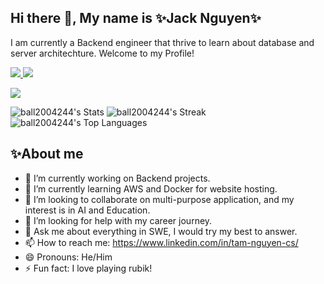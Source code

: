 ## Hi there 👋, My name is ✨Jack Nguyen✨
I am currently a Backend engineer that thrive to learn about database and server architechture. Welcome to my Profile!


<a href=https://www.linkedin.com/in/tam-nguyen-cs/> <img src="https://img.shields.io/badge/-LinkedIn-0e76a8?style=plastic&logo=linkedIn"> </a> <img src="https://komarev.com/ghpvc/?username=ball2004244&color=blue">

<img src="https://komarev.com/ghpvc/?username=anhduy1202&color=blue">


<!-- GitHub Stats -->
![ball2004244's Stats](https://github-readme-stats.vercel.app/api?username=ball2004244&theme=tokyonight&show_icons=true&hide_border=true&count_private=true)
![ball2004244's Streak](https://github-readme-streak-stats.herokuapp.com/?user=ball2004244&theme=tokyonight&hide_border=true)
![ball2004244's Top Languages](https://github-readme-stats.vercel.app/api/top-langs/?username=ball2004244&theme=tokyonight&show_icons=true&hide_border=true&layout=compact)


## ✨About me
- 🔭 I’m currently working on Backend projects.
- 🌱 I’m currently learning AWS and Docker for website hosting.
- 👯 I’m looking to collaborate on multi-purpose application, and my interest is in AI and Education.
- 🤔 I’m looking for help with my career journey.
- 💬 Ask me about everything in SWE, I would try my best to answer.
- 📫 How to reach me: https://www.linkedin.com/in/tam-nguyen-cs/
- 😄 Pronouns: He/Him
- ⚡ Fun fact: I love playing rubik!
